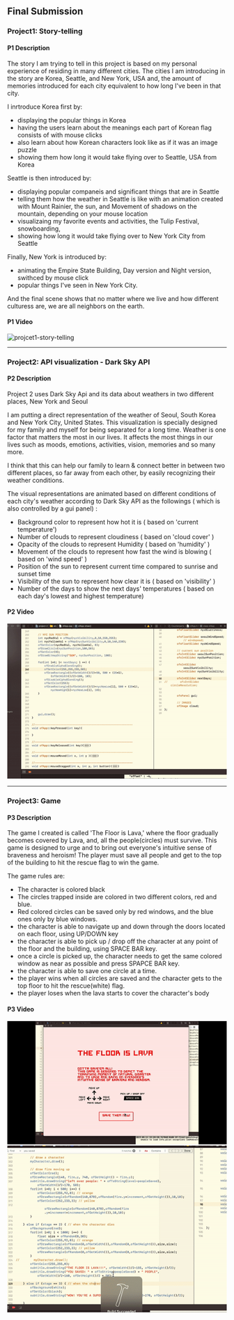 ## Final Submission 

### Project1: Story-telling
#### P1 Description

The story I am trying to tell in this project is based on my personal experience of residing in many different cities.
The cities I am introducing in the story are Korea, Seattle, and New York, USA and, the amount of memories introduced for each city equivalent to how long I've been in that city.

I inrtroduce Korea first by:
- displaying the popular things in Korea
- having the users learn about the meanings each part of Korean flag consists of with mouse clicks
- also learn about how Korean characters look like as if it was an image puzzle
- showing them how long it would take flying over to Seattle, USA from Korea

Seattle is then introduced by:
- displaying popular companeis and significant things that are in Seattle
- telling them how the weather in Seattle is like with an animation created with Mount Rainier, the sun, and Movement of shadows on the mountain, depending on your mouse location
- visualizaing my favorite events and activities, the Tulip Festival, snowboarding, 
- showing how long it would take flying over to New York City from  Seattle

Finally, New York is introduced by:
- animating the Empire State Building, Day version and Night version, swithced by mouse click
- popular things I've seen in New York City.

And the final scene shows that no matter where we live and how different culturess are, we are all neighbors on the earth.

#### P1 Video
![projcet1-story-telling](./video/project1-story-telling.gif)

---

### Project2: API visualization - Dark Sky API
#### P2 Description
Project 2 uses Dark Sky Api and its data about weathers in two different places, New York and Seoul

I am putting a direct representation of the weather of Seoul, South Korea and New York City, United States.
This visualization is specially designed for my family and myself for being separated for a long time. Weather is one factor that matters the most in our lives. It affects the most things in our lives such as moods, emotions, activities, vision, memories and so many more.

I think that this can help our family to learn & connect better in between two different places, so far away from each other, by easily recognizing their weather conditions. 

The visual representations are animated based on different conditions of each city's weather according to Dark Sky API as the followings ( which is also controlled by a gui panel) :
- Background color to represent how hot it is ( based on 'current temperature')
- Number of clouds to represent cloudiness ( based on 'cloud cover' )
- Opacity of the clouds to represent Humidity ( based on 'humidity' )
- Movement of the clouds to represent how fast the wind is blowing ( based on 'wind speed' )
- Position of the sun to represent current time compared to sunrise and sunset time
- Visibility of the sun to represent how clear it is ( based on 'visibility' )
- Number of the days to show the next days' temperatures ( based on each day's lowest and highest temperature)

#### P2 Video
![project2-api-data-visualization](./video/project2-api-visualization.gif)

---

### Project3: Game
#### P3 Description

The game I created is called 'The Floor is Lava,' where the floor gradually becomes covered by Lava, and, all the people(circles) must survive. This game is designed to urge and to bring out everyone's intuitive sense of braveness and heroism!
The player must save all people and get to the top of the building to hit the rescue flag to win the game.

The game rules are:
- The character is colored black
- The circles trapped inside are colored in two different colors, red and blue.
- Red colored circles can be saved only by red windows, and the blue ones only by blue windows.
- the character is able to navigate up and down through the doors located on each floor, using UP/DOWN key
- the character is able to pick up / drop off the character at any point of the floor and the building, using SPACE BAR key.
- once a circle is picked up, the character needs to get the same colored window as near as possible and press SPAPCE BAR key. 
- the character is able to save one circle at a time.
- the player wins when all circles are saved and the character gets to the top floor to hit the rescue(white) flag.
- the player loses when the lava starts to cover the character's body

#### P3 Video
![projcet3-game](./video/project3-game.gif)
![projcet3-game-ending](./video/project3-game-end.gif)
